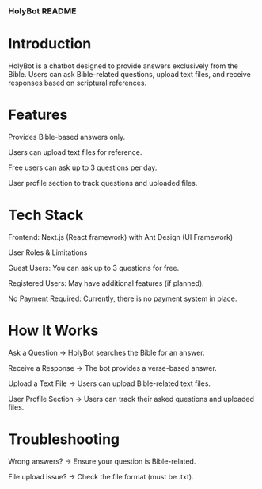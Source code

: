 ### HolyBot README

# Introduction

HolyBot is a chatbot designed to provide answers exclusively from the Bible. Users can ask Bible-related questions, upload text files, and receive responses based on scriptural references.

# Features

Provides Bible-based answers only.

Users can upload text files for reference.

Free users can ask up to 3 questions per day.

User profile section to track questions and uploaded files.

# Tech Stack

Frontend: Next.js (React framework) with Ant Design (UI Framework)

User Roles & Limitations

Guest Users: You can ask up to 3 questions for free.

Registered Users: May have additional features (if planned).

No Payment Required: Currently, there is no payment system in place.

# How It Works

Ask a Question → HolyBot searches the Bible for an answer.

Receive a Response → The bot provides a verse-based answer.

Upload a Text File → Users can upload Bible-related text files.

User Profile Section → Users can track their asked questions and uploaded files.

# Troubleshooting

Wrong answers? → Ensure your question is Bible-related.

File upload issue? → Check the file format (must be .txt).